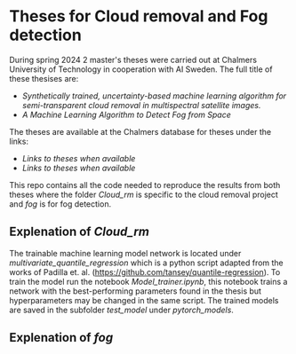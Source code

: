 # Theses for Cloud removal and Fog detection

During spring 2024 2 master's theses were carried out at Chalmers University of Technology in cooperation with AI Sweden. The full title of these thesises are:

- *Synthetically trained, uncertainty-based machine learning algorithm for semi-transparent cloud removal in multispectral satellite images.*
- *A Machine Learning Algorithm to Detect Fog from Space*

The theses are available at the Chalmers database for theses under the links:

- *Links to theses when available*
- *Links to theses when available*

This repo contains all the code needed to reproduce the results from both theses where the folder *Cloud_rm* is specific to the cloud removal project and *fog* is for fog detection.

## Explenation of *Cloud_rm*
The trainable machine learning model network is located under *multivariate_quantile_regression* which is a python script adapted from the works of Padilla et. al. (https://github.com/tansey/quantile-regression). To train the model run the notebook *Model_trainer.ipynb*, this notebook trains a network with the best-performing parameters found in the thesis but hyperparameters may be changed in the same script. The trained models are saved in the subfolder *test_model* under *pytorch_models*.

## Explenation of *fog*
